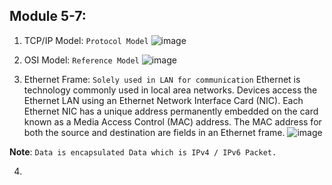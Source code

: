 ## Module 5-7:

1. TCP/IP Model: `Protocol Model`
![image](https://github.com/IOxCyber/CyberEssentials/assets/40174034/8a2c282d-d03a-4912-8d23-6bc2aeb756df)

2. OSI Model: `Reference Model`
![image](https://github.com/IOxCyber/CyberEssentials/assets/40174034/3212eb9a-0af7-44d1-a617-38c2d71eefe8)

3. Ethernet Frame: `Solely used in LAN for communication`
Ethernet is technology commonly used in local area networks. Devices access the Ethernet LAN using an Ethernet Network Interface Card (NIC). Each Ethernet NIC has a unique address permanently embedded on the card known as a Media Access Control (MAC) address. The MAC address for both the source and destination are fields in an Ethernet frame.
![image](https://github.com/IOxCyber/CyberEssentials/assets/40174034/0be93456-ef9b-401d-a607-582a5a6b2c36)

**Note**: `Data is encapsulated Data which is IPv4 / IPv6 Packet.`

4. 
